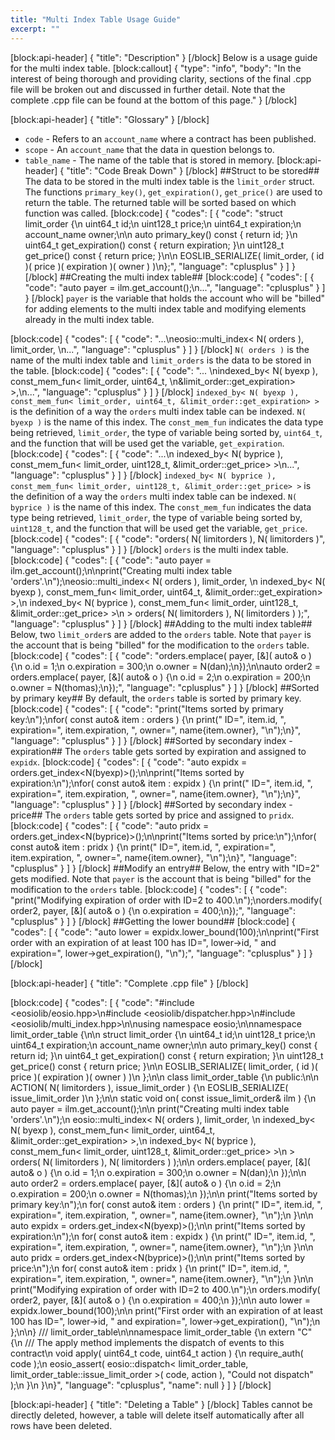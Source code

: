 ```yaml
---
title: "Multi Index Table Usage Guide"
excerpt: ""
---
```

[block:api-header]
{
  "title": "Description"
}
[/block]
Below is a usage guide for the multi index table.
[block:callout]
{
  "type": "info",
  "body": "In the interest of being thorough and providing clarity, sections of the final .cpp file will be broken out and discussed in further detail. Note that the complete .cpp file can be found at the bottom of this page."
}
[/block]

[block:api-header]
{
  "title": "Glossary"
}
[/block]
- `code` - Refers to an `account_name` where a contract has been published.
- `scope` - An `account_name` that the data in question belongs to. 
- `table_name` - The name of the table that is stored in memory. 
[block:api-header]
{
  "title": "Code Break Down"
}
[/block]
##Struct to be stored##
The data to be stored in the multi index table is the `limit_order` struct. The functions `primary_key()`, `get_expiration()`, `get_price()` are used to return the table. The returned table will be sorted based on which function was called.
[block:code]
{
  "codes": [
    {
      "code": "struct limit_order {\n  uint64_t     id;\n  uint128_t    price;\n  uint64_t     expiration;\n  account_name owner;\n\n  auto primary_key() const { return id; }\n  uint64_t get_expiration() const { return expiration; }\n  uint128_t get_price() const { return price; }\n\n  EOSLIB_SERIALIZE( limit_order, ( id )( price )( expiration )( owner ) )\n};",
      "language": "cplusplus"
    }
  ]
}
[/block]
##Creating the multi index table##
[block:code]
{
  "codes": [
    {
      "code": "auto payer = ilm.get_account();\n...",
      "language": "cplusplus"
    }
  ]
}
[/block]
`payer` is the variable that holds the account who will be "billed" for adding elements to the multi index table and modifying elements already in the multi index table.


[block:code]
{
  "codes": [
    {
      "code": "...\neosio::multi_index< N( orders ), limit_order, \n...",
      "language": "cplusplus"
    }
  ]
}
[/block]
`N( orders )` is the name of the multi index table and `limit_orders` is the data to be stored in the table.
[block:code]
{
  "codes": [
    {
      "code": "...  \nindexed_by< N( byexp ), const_mem_fun< limit_order, uint64_t, \n&limit_order::get_expiration> >,\n...",
      "language": "cplusplus"
    }
  ]
}
[/block]
`indexed_by< N( byexp ), const_mem_fun< limit_order, uint64_t, &limit_order::get_expiration> >` is the definition of a way the `orders` multi index table can be indexed. `N( byexp )` is the name of this index. The `const_mem_fun` indicates the data type being retrieved, `limit_order`, the type of variable being sorted by, `uint64_t`, and the function that will be used get the variable, `get_expiration`.
[block:code]
{
  "codes": [
    {
      "code": "...\n  indexed_by< N( byprice ), const_mem_fun< limit_order, uint128_t, &limit_order::get_price> >\n...",
      "language": "cplusplus"
    }
  ]
}
[/block]
`indexed_by< N( byprice ), const_mem_fun< limit_order, uint128_t, &limit_order::get_price> >` is the definition of a way the `orders` multi index table can be indexed. `N( byprice )` is the name of this index. The `const_mem_fun` indicates the data type being retrieved, `limit_order`, the type of variable being sorted by, `uint128_t`, and the function that will be used get the variable, `get_price`.
[block:code]
{
  "codes": [
    {
      "code": "orders( N( limitorders ), N( limitorders )",
      "language": "cplusplus"
    }
  ]
}
[/block]
`orders` is the multi index table.
[block:code]
{
  "codes": [
    {
      "code": "auto payer = ilm.get_account();\n\nprint(\"Creating multi index table 'orders'.\\n\");\neosio::multi_index< N( orders ), limit_order, \n  indexed_by< N( byexp ),   const_mem_fun< limit_order, uint64_t, &limit_order::get_expiration> >,\n  indexed_by< N( byprice ), const_mem_fun< limit_order, uint128_t, &limit_order::get_price> >\n    > orders( N( limitorders ), N( limitorders ) );",
      "language": "cplusplus"
    }
  ]
}
[/block]
##Adding to the multi index table##
Below, two `limit_order`s are added to the `orders` table. Note that `payer` is the account that is being "billed" for the modification to the `orders` table.
[block:code]
{
  "codes": [
    {
      "code": "orders.emplace( payer, [&]( auto& o ) {\n  o.id = 1;\n  o.expiration = 300;\n  o.owner = N(dan);\n});\n\nauto order2 = orders.emplace( payer, [&]( auto& o ) {\n  o.id = 2;\n  o.expiration = 200;\n  o.owner = N(thomas);\n});",
      "language": "cplusplus"
    }
  ]
}
[/block]
##Sorted by primary key##
By default, the `orders` table is sorted by primary key.
[block:code]
{
  "codes": [
    {
      "code": "print(\"Items sorted by primary key:\\n\");\nfor( const auto& item : orders ) {\n  print(\" ID=\", item.id, \", expiration=\", item.expiration, \", owner=\", name{item.owner}, \"\\n\");\n}",
      "language": "cplusplus"
    }
  ]
}
[/block]
##Sorted by secondary index - expiration##
The `orders` table gets sorted by expiration and assigned to `expidx`.
[block:code]
{
  "codes": [
    {
      "code": "auto expidx = orders.get_index<N(byexp)>();\n\nprint(\"Items sorted by expiration:\\n\");\nfor( const auto& item : expidx ) {\n  print(\" ID=\", item.id, \", expiration=\", item.expiration, \", owner=\", name{item.owner}, \"\\n\");\n}",
      "language": "cplusplus"
    }
  ]
}
[/block]
##Sorted by secondary index - price##
The `orders` table gets sorted by price and assigned to `pridx`.
[block:code]
{
  "codes": [
    {
      "code": "auto pridx = orders.get_index<N(byprice)>();\n\nprint(\"Items sorted by price:\\n\");\nfor( const auto& item : pridx ) {\n  print(\" ID=\", item.id, \", expiration=\", item.expiration, \", owner=\", name{item.owner}, \"\\n\");\n}",
      "language": "cplusplus"
    }
  ]
}
[/block]
##Modify an entry##
Below, the entry with "ID=2" gets modified. Note that `payer` is the account that is being "billed" for the modification to the `orders` table.
[block:code]
{
  "codes": [
    {
      "code": "print(\"Modifying expiration of order with ID=2 to 400.\\n\");\norders.modify( order2, payer, [&]( auto& o ) {\n  o.expiration = 400;\n});",
      "language": "cplusplus"
    }
  ]
}
[/block]
##Getting the lower bound##
[block:code]
{
  "codes": [
    {
      "code": "auto lower = expidx.lower_bound(100);\n\nprint(\"First order with an expiration of at least 100 has ID=\", lower->id, \" and expiration=\", lower->get_expiration(), \"\\n\");",
      "language": "cplusplus"
    }
  ]
}
[/block]

[block:api-header]
{
  "title": "Complete .cpp file"
}
[/block]

[block:code]
{
  "codes": [
    {
      "code": "#include <eosiolib/eosio.hpp>\n#include <eosiolib/dispatcher.hpp>\n#include <eosiolib/multi_index.hpp>\n\nusing namespace eosio;\n\nnamespace limit_order_table {\n\n    struct limit_order {\n        uint64_t     id;\n        uint128_t    price;\n        uint64_t     expiration;\n        account_name owner;\n\n        auto primary_key() const { return id; }\n        uint64_t get_expiration() const { return expiration; }\n        uint128_t get_price() const { return price; }\n\n        EOSLIB_SERIALIZE( limit_order, ( id )( price )( expiration )( owner ) )\n    };\n\n    class limit_order_table {\n        public:\n\n        ACTION( N( limitorders ), issue_limit_order ) {\n            EOSLIB_SERIALIZE( issue_limit_order )\n        };\n\n        static void on( const issue_limit_order& ilm ) {\n            auto payer = ilm.get_account();\n\n            print(\"Creating multi index table 'orders'.\\n\");\n            eosio::multi_index< N( orders ), limit_order, \n                indexed_by< N( byexp ),   const_mem_fun< limit_order, uint64_t, &limit_order::get_expiration> >,\n                indexed_by< N( byprice ), const_mem_fun< limit_order, uint128_t, &limit_order::get_price> >\n                > orders( N( limitorders ), N( limitorders ) );\n\n            orders.emplace( payer, [&]( auto& o ) {\n                o.id = 1;\n                o.expiration = 300;\n                o.owner = N(dan);\n            });\n\n            auto order2 = orders.emplace( payer, [&]( auto& o ) {\n                o.id = 2;\n                o.expiration = 200;\n                o.owner = N(thomas);\n            });\n\n            print(\"Items sorted by primary key:\\n\");\n            for( const auto& item : orders ) {\n                print(\" ID=\", item.id, \", expiration=\", item.expiration, \", owner=\", name{item.owner}, \"\\n\");\n            }\n\n            auto expidx = orders.get_index<N(byexp)>();\n\n            print(\"Items sorted by expiration:\\n\");\n            for( const auto& item : expidx ) {\n                print(\" ID=\", item.id, \", expiration=\", item.expiration, \", owner=\", name{item.owner}, \"\\n\");\n            }\n\n            auto pridx = orders.get_index<N(byprice)>();\n\n            print(\"Items sorted by price:\\n\");\n            for( const auto& item : pridx ) {\n                print(\" ID=\", item.id, \", expiration=\", item.expiration, \", owner=\", name{item.owner}, \"\\n\");\n            }\n\n            print(\"Modifying expiration of order with ID=2 to 400.\\n\");\n            orders.modify( order2, payer, [&]( auto& o ) {\n                o.expiration = 400;\n            });\n\n            auto lower = expidx.lower_bound(100);\n\n            print(\"First order with an expiration of at least 100 has ID=\", lower->id, \" and expiration=\", lower->get_expiration(), \"\\n\");\n   };\n\n} /// limit_order_table\n\nnamespace limit_order_table {\n   extern \"C\" {\n      /// The apply method implements the dispatch of events to this contract\n      void apply( uint64_t code, uint64_t action ) {\n         require_auth( code );\n         eosio_assert( eosio::dispatch< limit_order_table, limit_order_table::issue_limit_order >( code, action ), \"Could not dispatch\" );\n      }\n   }\n}",
      "language": "cplusplus",
      "name": null
    }
  ]
}
[/block]

[block:api-header]
{
  "title": "Deleting a Table"
}
[/block]
Tables cannot be directly deleted, however, a table will delete itself automatically after all rows have been deleted.
